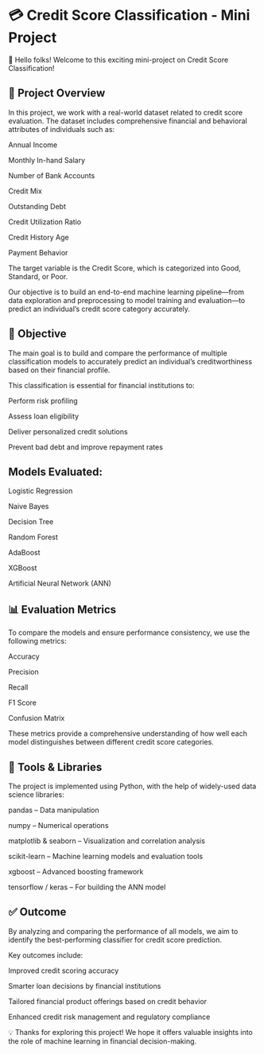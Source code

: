 # 💳 Credit Score Classification - Mini Project
👋 Hello folks! Welcome to this exciting mini-project on Credit Score Classification!

## 📝 Project Overview
In this project, we work with a real-world dataset related to credit score evaluation. The dataset includes comprehensive financial and behavioral attributes of individuals such as:

Annual Income

Monthly In-hand Salary

Number of Bank Accounts

Credit Mix

Outstanding Debt

Credit Utilization Ratio

Credit History Age

Payment Behavior

The target variable is the Credit Score, which is categorized into Good, Standard, or Poor.

Our objective is to build an end-to-end machine learning pipeline—from data exploration and preprocessing to model training and evaluation—to predict an individual’s credit score category accurately.

## 🎯 Objective
The main goal is to build and compare the performance of multiple classification models to accurately predict an individual’s creditworthiness based on their financial profile.

This classification is essential for financial institutions to:

Perform risk profiling

Assess loan eligibility

Deliver personalized credit solutions

Prevent bad debt and improve repayment rates

## Models Evaluated:
Logistic Regression

Naive Bayes

Decision Tree

Random Forest

AdaBoost

XGBoost

Artificial Neural Network (ANN)

## 📊 Evaluation Metrics
To compare the models and ensure performance consistency, we use the following metrics:

Accuracy

Precision

Recall

F1 Score

Confusion Matrix

These metrics provide a comprehensive understanding of how well each model distinguishes between different credit score categories.

## 🧰 Tools & Libraries
The project is implemented using Python, with the help of widely-used data science libraries:

pandas – Data manipulation

numpy – Numerical operations

matplotlib & seaborn – Visualization and correlation analysis

scikit-learn – Machine learning models and evaluation tools

xgboost – Advanced boosting framework

tensorflow / keras – For building the ANN model

## ✅ Outcome
By analyzing and comparing the performance of all models, we aim to identify the best-performing classifier for credit score prediction.

Key outcomes include:

Improved credit scoring accuracy

Smarter loan decisions by financial institutions

Tailored financial product offerings based on credit behavior

Enhanced credit risk management and regulatory compliance

💡 Thanks for exploring this project! We hope it offers valuable insights into the role of machine learning in financial decision-making.
